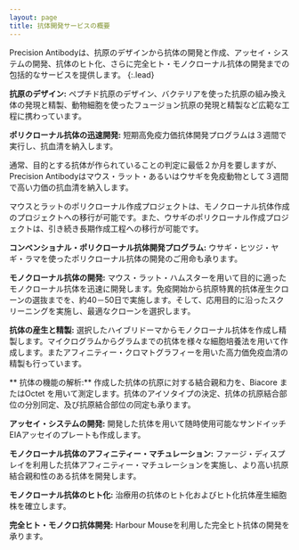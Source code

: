 ```yaml
---
layout: page
title: 抗体開発サービスの概要
---
```

Precision Antibodyは、抗原のデザインから抗体の開発と作成、アッセイ・システムの開発、抗体のヒト化、さらに完全ヒト・モノクローナル抗体の開発までの包括的なサービスを提供します。
{:.lead}

**抗原のデザイン:**
ペプチド抗原のデザイン、バクテリアを使った抗原の組み換え体の発現と精製、動物細胞を使ったフュージョン抗原の発現と精製など広範な工程に携わっています。

**ポリクローナル抗体の迅速開発:**
短期高免疫力価抗体開発プログラムは３週間で実行し、抗血清を納入します。

通常、目的とする抗体が作られていることの判定に最低２か月を要しますが、Precision Antibodyはマウス・ラット・あるいはウサギを免疫動物として３週間で高い力価の抗血清を納入します。

マウスとラットのポリクローナル作成プロジェクトは、モノクローナル抗体作成のプロジェクトへの移行が可能です。また、ウサギのポリクローナル作成プロジェクトは、引き続き長期作成工程への移行が可能です。　

**コンべンショナル・ポリクローナル抗体開発プログラム:**
ウサギ・ヒツジ・ヤギ・ラマを使ったポリクローナル抗体の開発のご用命も承ります。

**モノクローナル抗体の開発:**
マウス・ラット・ハムスターを用いて目的に適ったモノクローナル抗体を迅速に開発します。免疫開始から抗原特異的抗体産生クローンの選抜までを、約40－50日で実施します。そして、応用目的に沿ったスクリーニングを実施し、最適なクローンを選択します。　

**抗体の産生と精製:**
選択したハイブリドーマからモノクローナル抗体を作成し精製します。マイクログラムからグラムまでの抗体を様々な細胞培養法を用いて作成します。またアフィニティー・クロマトグラフィーを用いた高力価免疫血清の精製も行っています。

** 抗体の機能の解析:**
作成した抗体の抗原に対する結合親和力を、Biacore またはOctet を用いて測定します。抗体のアイソタイプの決定、抗体の抗原結合部位の分別同定、及び抗原結合部位の同定も承ります。

**アッセイ・システムの開発:**
開発した抗体を用いて随時使用可能なサンドイッチEIAアッセイのプレートも作成します。

**モノクローナル抗体のアフィニティー・マチュレーション:**
ファージ・ディスプレイを利用した抗体アフィニティー・マチュレーションを実施し、より高い抗原結合親和性のある抗体を開発します。

**モノクローナル抗体のヒト化:**
治療用の抗体のヒト化およびヒト化抗体産生細胞株を確立します。

**完全ヒト・モノクロ抗体開発:**
Harbour Mouseを利用した完全ヒト抗体の開発を承ります。
